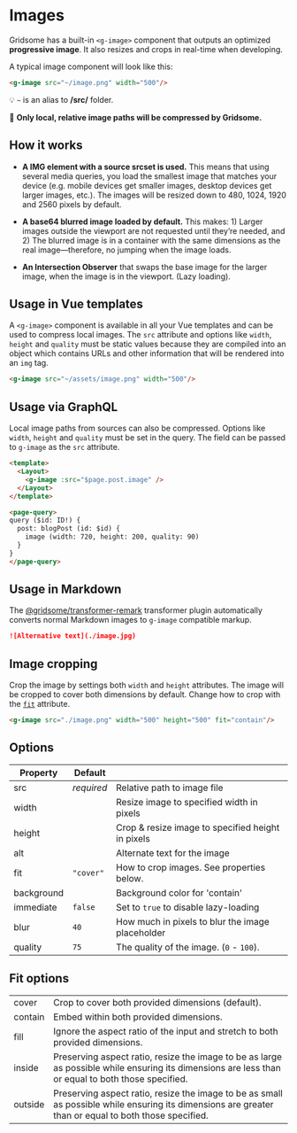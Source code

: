 # Images

Gridsome has a built-in `<g-image>` component that outputs an optimized **progressive image**. It also resizes and crops in real-time when developing.

A typical image component will look like this:

```html
<g-image src="~/image.png" width="500"/>
```
💡 `~` is an alias to **/src/** folder.

📣 **Only local, relative image paths will be compressed by Gridsome.**

 

## How it works

- **A IMG element with a source srcset is used.** This means that using several media queries, you load the smallest image that matches your device (e.g. mobile devices get smaller images, desktop devices get larger images, etc.). The images will be resized down to 480, 1024, 1920 and 2560 pixels by default.

- **A base64 blurred image loaded by default.** This makes: 1) Larger images outside the viewport are not requested until they’re needed, and 2) The blurred image is in a container with the same dimensions as the real image—therefore, no jumping when the image loads.

- **An Intersection Observer** that swaps the base image for the larger image, when the image is in the viewport. (Lazy loading).


## Usage in Vue templates

A `<g-image>` component is available in all your Vue templates and can be used to compress local images. The `src` attribute and options like `width`, `height` and `quality` must be static values because they are compiled into an object which contains URLs and other information that will be rendered into an `img` tag.

```html
<g-image src="~/assets/image.png" width="500"/>
```

## Usage via GraphQL
Local image paths from sources can also be compressed. Options like `width`, `height` and `quality` must be set in the query. The field can be passed to `g-image` as the `src` attribute.

```html
<template>
  <Layout>
    <g-image :src="$page.post.image" />
  </Layout>
</template>

<page-query>
query ($id: ID!) {
  post: blogPost (id: $id) {
    image (width: 720, height: 200, quality: 90)
  }
}
</page-query>
```

## Usage in Markdown
The [@gridsome/transformer-remark](/plugins/@gridsome/transformer-remark) transformer plugin automatically converts normal Markdown images to `g-image` compatible markup.

```md
![Alternative text](./image.jpg)
```

## Image cropping
Crop the image by settings both `width` and `height` attributes. The image will be cropped to cover both dimensions by default. Change how to crop with the [`fit`](/docs/images#fit-options) attribute.

```html
<g-image src="./image.png" width="500" height="500" fit="contain"/>
```

## Options

|Property  |Default| |
|----------|-------|-|
|src       |*required*|Relative path to image file
|width     |          |Resize image to specified width in pixels
|height    |          |Crop & resize image to specified height in pixels
|alt       |          |Alternate text for the image
|fit 			 |`"cover"` |How to crop images. See properties below.
|background|          |Background color for 'contain'
|immediate |`false`   |Set to `true` to disable lazy-loading
|blur      |`40`      	|How much in pixels to blur the image placeholder
|quality   |`75`      |The quality of the image. (`0` - `100`).

## Fit options

|||
|-|-|
|cover    |Crop to cover both provided dimensions (default).
|contain  |Embed within both provided dimensions.
|fill     |Ignore the aspect ratio of the input and stretch to both provided dimensions.
|inside   |Preserving aspect ratio, resize the image to be as large as possible while ensuring its dimensions are less than or equal to both those specified.
|outside  |Preserving aspect ratio, resize the image to be as small as possible while ensuring its dimensions are greater than or equal to both those specified.
